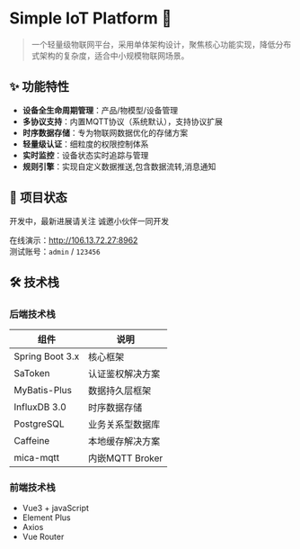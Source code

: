 # Simple IoT Platform 🚀
> 一个轻量级物联网平台，采用单体架构设计，聚焦核心功能实现，降低分布式架构的复杂度，适合中小规模物联网场景。

## ✨ 功能特性

- **设备全生命周期管理**：产品/物模型/设备管理
- **多协议支持**：内置MQTT协议（系统默认），支持协议扩展
- **时序数据存储**：专为物联网数据优化的存储方案
- **轻量级认证**：细粒度的权限控制体系
- **实时监控**：设备状态实时追踪与管理
- **规则引擎**：实现自定义数据推送,包含数据流转,消息通知

## 🚧 项目状态

开发中，最新进展请关注
诚邀小伙伴一同开发

在线演示：http://106.13.72.27:8962  
测试账号：`admin` / `123456`

## 🛠️ 技术栈

### 后端技术栈
| 组件              | 说明                          |
|-----------------|-----------------------------|
| Spring Boot 3.x | 核心框架                     |
| SaToken         | 认证鉴权解决方案             |
| MyBatis-Plus    | 数据持久层框架               |
| InfluxDB 3.0    | 时序数据存储                 |
| PostgreSQL      | 业务关系型数据库             |
| Caffeine        | 本地缓存解决方案             |
| mica-mqtt       | 内嵌MQTT Broker              |

### 前端技术栈
- Vue3 + javaScript
- Element Plus
- Axios
- Vue Router